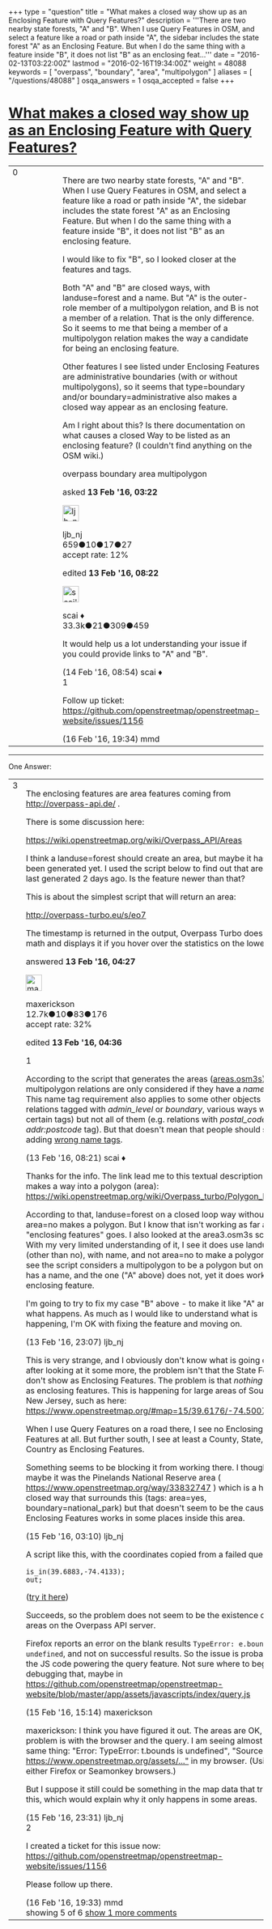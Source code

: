 +++
type = "question"
title = "What makes a closed way show up as an Enclosing Feature with Query Features?"
description = '''There are two nearby state forests, &quot;A&quot; and &quot;B&quot;. When I use Query Features in OSM, and select a feature like a road or path inside &quot;A&quot;, the sidebar includes the state forest &quot;A&quot; as an Enclosing Feature. But when I do the same thing with a feature inside &quot;B&quot;, it does not list &quot;B&quot; as an enclosing feat...'''
date = "2016-02-13T03:22:00Z"
lastmod = "2016-02-16T19:34:00Z"
weight = 48088
keywords = [ "overpass", "boundary", "area", "multipolygon" ]
aliases = [ "/questions/48088" ]
osqa_answers = 1
osqa_accepted = false
+++

<div class="headNormal">

# [What makes a closed way show up as an Enclosing Feature with Query Features?](/questions/48088/what-makes-a-closed-way-show-up-as-an-enclosing-feature-with-query-features)

</div>

<div id="main-body">

<div id="askform">

<table id="question-table" style="width:100%;">
<colgroup>
<col style="width: 50%" />
<col style="width: 50%" />
</colgroup>
<tbody>
<tr>
<td style="width: 30px; vertical-align: top"><div class="vote-buttons">
<span id="post-48088-upvote" class="ajax-command post-vote up" rel="nofollow" title="I like this post (click again to cancel)"> </span>
<div id="post-48088-score" class="post-score" title="current number of votes">
0
</div>
<span id="post-48088-downvote" class="ajax-command post-vote down" rel="nofollow" title="I dont like this post (click again to cancel)"> </span> <span id="favorite-mark" class="ajax-command favorite-mark" rel="nofollow" title="mark/unmark this question as favorite (click again to cancel)"> </span>
<div id="favorite-count" class="favorite-count">
&#10;</div>
</div></td>
<td><div id="item-right">
<div class="question-body">
<p>There are two nearby state forests, "A" and "B". When I use Query Features in OSM, and select a feature like a road or path inside "A", the sidebar includes the state forest "A" as an Enclosing Feature. But when I do the same thing with a feature inside "B", it does not list "B" as an enclosing feature.</p>
<p>I would like to fix "B", so I looked closer at the features and tags.</p>
<p>Both "A" and "B" are closed ways, with landuse=forest and a name. But "A" is the outer-role member of a multipolygon relation, and B is not a member of a relation. That is the only difference. So it seems to me that being a member of a multipolygon relation makes the way a candidate for being an enclosing feature.</p>
<p>Other features I see listed under Enclosing Features are administrative boundaries (with or without multipolygons), so it seems that type=boundary and/or boundary=administrative also makes a closed way appear as an enclosing feature.</p>
<p>Am I right about this? Is there documentation on what causes a closed Way to be listed as an enclosing feature? (I couldn't find anything on the OSM wiki.)</p>
</div>
<div id="question-tags" class="tags-container tags">
<span class="post-tag tag-link-overpass" rel="tag" title="see questions tagged &#39;overpass&#39;">overpass</span> <span class="post-tag tag-link-boundary" rel="tag" title="see questions tagged &#39;boundary&#39;">boundary</span> <span class="post-tag tag-link-area" rel="tag" title="see questions tagged &#39;area&#39;">area</span> <span class="post-tag tag-link-multipolygon" rel="tag" title="see questions tagged &#39;multipolygon&#39;">multipolygon</span>
</div>
<div id="question-controls" class="post-controls">
&#10;</div>
<div class="post-update-info-container">
<div class="post-update-info post-update-info-user">
<p>asked <strong>13 Feb '16, 03:22</strong></p>
<img src="https://secure.gravatar.com/avatar/c1e98ded2982cd352d4c77075aa0cd74?s=32&amp;d=identicon&amp;r=g" class="gravatar" width="32" height="32" alt="ljb_nj&#39;s gravatar image" />
<p><span>ljb_nj</span><br />
<span class="score" title="659 reputation points">659</span><span title="10 badges"><span class="badge1">●</span><span class="badgecount">10</span></span><span title="17 badges"><span class="silver">●</span><span class="badgecount">17</span></span><span title="27 badges"><span class="bronze">●</span><span class="badgecount">27</span></span><br />
<span class="accept_rate" title="Rate of the user&#39;s accepted answers">accept rate:</span> <span title="ljb_nj has one accepted answer">12%</span></p>
</div>
<div class="post-update-info post-update-info-edited">
<p><span> edited <strong>13 Feb '16, 08:22</strong> </span></p>
<img src="https://secure.gravatar.com/avatar/52d3234f3be58156770e8a91d575bfbd?s=32&amp;d=identicon&amp;r=g" class="gravatar" width="32" height="32" alt="scai&#39;s gravatar image" />
<p><span>scai ♦</span><br />
<span class="score" title="33317 reputation points"><span>33.3k</span></span><span title="21 badges"><span class="badge1">●</span><span class="badgecount">21</span></span><span title="309 badges"><span class="silver">●</span><span class="badgecount">309</span></span><span title="459 badges"><span class="bronze">●</span><span class="badgecount">459</span></span></p>
</div>
</div>
<div id="comments-container-48088" class="comments-container">
<span id="48116"></span>
<div id="comment-48116" class="comment">
<div id="post-48116-score" class="comment-score">
&#10;</div>
<div class="comment-text">
<p>It would help us a lot understanding your issue if you could provide links to "A" and "B".</p>
</div>
<div id="comment-48116-info" class="comment-info">
<span class="comment-age">(14 Feb '16, 08:54)</span> <span class="comment-user userinfo">scai ♦</span>
</div>
</div>
<span id="48187"></span>
<div id="comment-48187" class="comment">
<div id="post-48187-score" class="comment-score">
1
</div>
<div class="comment-text">
<p>Follow up ticket: <a href="https://github.com/openstreetmap/openstreetmap-website/issues/1156">https://github.com/openstreetmap/openstreetmap-website/issues/1156</a></p>
</div>
<div id="comment-48187-info" class="comment-info">
<span class="comment-age">(16 Feb '16, 19:34)</span> <span class="comment-user userinfo">mmd</span>
</div>
</div>
</div>
<div id="comment-tools-48088" class="comment-tools">
&#10;</div>
<div class="clear">
&#10;</div>
<div id="comment-48088-form-container" class="comment-form-container">
&#10;</div>
<div class="clear">
&#10;</div>
</div></td>
</tr>
</tbody>
</table>

------------------------------------------------------------------------

<div class="tabBar">

<span id="sort-top"></span>

<div class="headQuestions">

One Answer:

</div>

</div>

<span id="48089"></span>

<div id="answer-container-48089" class="answer">

<table style="width:100%;">
<colgroup>
<col style="width: 50%" />
<col style="width: 50%" />
</colgroup>
<tbody>
<tr>
<td style="width: 30px; vertical-align: top"><div class="vote-buttons">
<span id="post-48089-upvote" class="ajax-command post-vote up" rel="nofollow" title="I like this post (click again to cancel)"> </span>
<div id="post-48089-score" class="post-score" title="current number of votes">
3
</div>
<span id="post-48089-downvote" class="ajax-command post-vote down" rel="nofollow" title="I dont like this post (click again to cancel)"> </span>
</div></td>
<td><div class="item-right">
<div class="answer-body">
<p>The enclosing features are area features coming from <a href="http://overpass-api.de/">http://overpass-api.de/</a> .</p>
<p>There is some discussion here:</p>
<p><a href="https://wiki.openstreetmap.org/wiki/Overpass_API/Areas">https://wiki.openstreetmap.org/wiki/Overpass_API/Areas</a></p>
<p>I think a landuse=forest should create an area, but maybe it hasn't been generated yet. I used the script below to find out that areas were last generated 2 days ago. Is the feature newer than that?</p>
<p>This is about the simplest script that will return an area:</p>
<p><a href="http://overpass-turbo.eu/s/eo7">http://overpass-turbo.eu/s/eo7</a></p>
<p>The timestamp is returned in the output, Overpass Turbo does the math and displays it if you hover over the statistics on the lower right.</p>
</div>
<div class="answer-controls post-controls">
&#10;</div>
<div class="post-update-info-container">
<div class="post-update-info post-update-info-user">
<p>answered <strong>13 Feb '16, 04:27</strong></p>
<img src="https://secure.gravatar.com/avatar/c860445e868ebb21da141635a4aa7b06?s=32&amp;d=identicon&amp;r=g" class="gravatar" width="32" height="32" alt="maxerickson&#39;s gravatar image" />
<p><span>maxerickson</span><br />
<span class="score" title="12700 reputation points"><span>12.7k</span></span><span title="10 badges"><span class="badge1">●</span><span class="badgecount">10</span></span><span title="83 badges"><span class="silver">●</span><span class="badgecount">83</span></span><span title="176 badges"><span class="bronze">●</span><span class="badgecount">176</span></span><br />
<span class="accept_rate" title="Rate of the user&#39;s accepted answers">accept rate:</span> <span title="maxerickson has 93 accepted answers">32%</span></p>
</div>
<div class="post-update-info post-update-info-edited">
<p><span> edited <strong>13 Feb '16, 04:36</strong> </span></p>
</div>
</div>
<div id="comments-container-48089" class="comments-container">
<span id="48091"></span>
<div id="comment-48091" class="comment">
<div id="post-48091-score" class="comment-score">
1
</div>
<div class="comment-text">
<p>According to the script that generates the areas (<a href="https://github.com/drolbr/Overpass-API/blob/master/rules/areas.osm3s">areas.osm3s</a>) multipolygon relations are only considered if they have a <em>name</em> tag. This name tag requirement also applies to some other objects (e.g. relations tagged with <em>admin_level</em> or <em>boundary</em>, various ways with certain tags) but not all of them (e.g. relations with <em>postal_code</em> or <em>addr:postcode</em> tag). But that doesn't mean that people should start adding <a href="https://wiki.openstreetmap.org/wiki/Names#Name_is_the_name_only">wrong name tags</a>.</p>
</div>
<div id="comment-48091-info" class="comment-info">
<span class="comment-age">(13 Feb '16, 08:21)</span> <span class="comment-user userinfo">scai ♦</span>
</div>
</div>
<span id="48109"></span>
<div id="comment-48109" class="comment">
<div id="post-48109-score" class="comment-score">
&#10;</div>
<div class="comment-text">
<p>Thanks for the info. The link lead me to this textual description of what makes a way into a polygon (area): <a href="https://wiki.openstreetmap.org/wiki/Overpass_turbo/Polygon_Features">https://wiki.openstreetmap.org/wiki/Overpass_turbo/Polygon_Features</a></p>
<p>According to that, landuse=forest on a closed loop way without area=no makes a polygon. But I know that isn't working as far as "enclosing features" goes. I also looked at the area3.osm3s script. With my very limited understanding of it, I see it does use landuse (other than no), with name, and not area=no to make a polygon. I also see the script considers a multipolygon to be a polygon but only if it has a name, and the one ("A" above) does not, yet it does work as an enclosing feature.</p>
<p>I'm going to try to fix my case "B" above - to make it like "A" and see what happens. As much as I would like to understand what is happening, I'm OK with fixing the feature and moving on.</p>
</div>
<div id="comment-48109-info" class="comment-info">
<span class="comment-age">(13 Feb '16, 23:07)</span> <span class="comment-user userinfo">ljb_nj</span>
</div>
</div>
<span id="48129"></span>
<div id="comment-48129" class="comment">
<div id="post-48129-score" class="comment-score">
&#10;</div>
<div class="comment-text">
<p>This is very strange, and I obviously don't know what is going on. But after looking at it some more, the problem isn't that the State Forests don't show as Enclosing Features. The problem is that <em>nothing</em> shows as enclosing features. This is happening for large areas of Southern New Jersey, such as here: <a href="https://www.openstreetmap.org/#map=15/39.6176/-74.5007">https://www.openstreetmap.org/#map=15/39.6176/-74.5007</a></p>
<p>When I use Query Features on a road there, I see no Enclosing Features at all. But further south, I see at least a County, State, and Country as Enclosing Features.</p>
<p>Something seems to be blocking it from working there. I thought maybe it was the Pinelands National Reserve area ( <a href="https://www.openstreetmap.org/way/33832747">https://www.openstreetmap.org/way/33832747</a> ) which is a huge closed way that surrounds this (tags: area=yes, boundary=national_park) but that doesn't seem to be the cause. Enclosing Features works in some places inside this area.</p>
</div>
<div id="comment-48129-info" class="comment-info">
<span class="comment-age">(15 Feb '16, 03:10)</span> <span class="comment-user userinfo">ljb_nj</span>
</div>
</div>
<span id="48145"></span>
<div id="comment-48145" class="comment">
<div id="post-48145-score" class="comment-score">
&#10;</div>
<div class="comment-text">
<p>A script like this, with the coordinates copied from a failed query:</p>
<pre><code>is_in(39.6883,-74.4133);
out;</code></pre>
<p>(<a href="http://overpass-turbo.eu/s/eqa">try it here</a>)</p>
<p>Succeeds, so the problem does not seem to be the existence of the areas on the Overpass API server.</p>
<p>Firefox reports an error on the blank results <code>TypeError: e.bounds is undefined</code>, and not on successful results. So the issue is probably in the JS code powering the query feature. Not sure where to begin debugging that, maybe in <a href="https://github.com/openstreetmap/openstreetmap-website/blob/master/app/assets/javascripts/index/query.js">https://github.com/openstreetmap/openstreetmap-website/blob/master/app/assets/javascripts/index/query.js</a></p>
</div>
<div id="comment-48145-info" class="comment-info">
<span class="comment-age">(15 Feb '16, 15:14)</span> <span class="comment-user userinfo">maxerickson</span>
</div>
</div>
<span id="48166"></span>
<div id="comment-48166" class="comment not_top_scorer">
<div id="post-48166-score" class="comment-score">
&#10;</div>
<div class="comment-text">
<p>maxerickson: I think you have figured it out. The areas are OK, but the problem is with the browser and the query. I am seeing almost the same thing: "Error: TypeError: t.bounds is undefined", "Source File: <a href="https://www.openstreetmap.org/assets/...">https://www.openstreetmap.org/assets/..."</a> in my browser. (Using either Firefox or Seamonkey browsers.)</p>
<p>But I suppose it still could be something in the map data that triggers this, which would explain why it only happens in some areas.</p>
</div>
<div id="comment-48166-info" class="comment-info">
<span class="comment-age">(15 Feb '16, 23:31)</span> <span class="comment-user userinfo">ljb_nj</span>
</div>
</div>
<span id="48186"></span>
<div id="comment-48186" class="comment">
<div id="post-48186-score" class="comment-score">
2
</div>
<div class="comment-text">
<p>I created a ticket for this issue now: <a href="https://github.com/openstreetmap/openstreetmap-website/issues/1156">https://github.com/openstreetmap/openstreetmap-website/issues/1156</a></p>
<p>Please follow up there.</p>
</div>
<div id="comment-48186-info" class="comment-info">
<span class="comment-age">(16 Feb '16, 19:33)</span> <span class="comment-user userinfo">mmd</span>
</div>
</div>
</div>
<div id="comment-tools-48089" class="comment-tools">
<span class="comments-showing"> showing 5 of 6 </span> <a href="#" class="show-all-comments-link">show 1 more comments</a>
</div>
<div class="clear">
&#10;</div>
<div id="comment-48089-form-container" class="comment-form-container">
&#10;</div>
<div class="clear">
&#10;</div>
</div></td>
</tr>
</tbody>
</table>

</div>

<div class="paginator-container-left">

</div>

</div>

</div>

